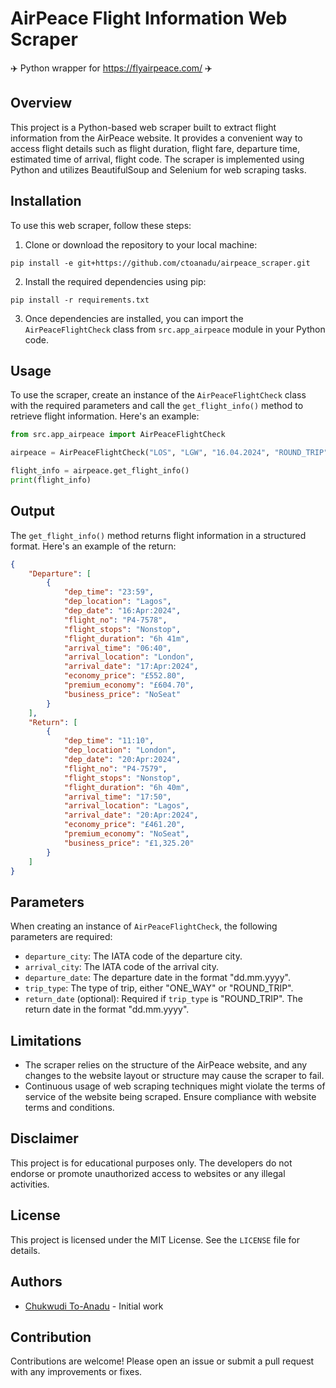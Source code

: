 # AirPeace Flight Information Web Scraper
✈️ Python wrapper for https://flyairpeace.com/ ✈️

## Overview

This project is a Python-based web scraper built to extract flight information from the AirPeace website. It provides a convenient way to access flight details such as flight duration, flight fare, departure time, estimated time of arrival, flight code. The scraper is implemented using Python and utilizes BeautifulSoup and Selenium for web scraping tasks.

## Installation

To use this web scraper, follow these steps:

1. Clone or download the repository to your local machine:

```
pip install -e git+https://github.com/ctoanadu/airpeace_scraper.git
```

2. Install the required dependencies using pip:

```
pip install -r requirements.txt
```

3. Once dependencies are installed, you can import the `AirPeaceFlightCheck` class from `src.app_airpeace` module in your Python code.

## Usage

To use the scraper, create an instance of the `AirPeaceFlightCheck` class with the required parameters and call the `get_flight_info()` method to retrieve flight information. Here's an example:

```python
from src.app_airpeace import AirPeaceFlightCheck

airpeace = AirPeaceFlightCheck("LOS", "LGW", "16.04.2024", "ROUND_TRIP", "20.04.2024")

flight_info = airpeace.get_flight_info()
print(flight_info)
```

## Output

The `get_flight_info()` method returns flight information in a structured format. Here's an example of the return:

```json
{
    "Departure": [
        {
            "dep_time": "23:59",
            "dep_location": "Lagos",
            "dep_date": "16:Apr:2024",
            "flight_no": "P4-7578",
            "flight_stops": "Nonstop",
            "flight_duration": "6h 41m",
            "arrival_time": "06:40",
            "arrival_location": "London",
            "arrival_date": "17:Apr:2024",
            "economy_price": "£552.80",
            "premium_economy": "£604.70",
            "business_price": "NoSeat"
        }
    ],
    "Return": [
        {
            "dep_time": "11:10",
            "dep_location": "London",
            "dep_date": "20:Apr:2024",
            "flight_no": "P4-7579",
            "flight_stops": "Nonstop",
            "flight_duration": "6h 40m",
            "arrival_time": "17:50",
            "arrival_location": "Lagos",
            "arrival_date": "20:Apr:2024",
            "economy_price": "£461.20",
            "premium_economy": "NoSeat",
            "business_price": "£1,325.20"
        }
    ]
}
```
## Parameters

When creating an instance of `AirPeaceFlightCheck`, the following parameters are required:

- `departure_city`: The IATA code of the departure city.
- `arrival_city`: The IATA code of the arrival city.
- `departure_date`: The departure date in the format "dd.mm.yyyy".
- `trip_type`: The type of trip, either "ONE_WAY" or "ROUND_TRIP".
- `return_date` (optional): Required if `trip_type` is "ROUND_TRIP". The return date in the format "dd.mm.yyyy".


## Limitations

- The scraper relies on the structure of the AirPeace website, and any changes to the website layout or structure may cause the scraper to fail.
- Continuous usage of web scraping techniques might violate the terms of service of the website being scraped. Ensure compliance with website terms and conditions.

## Disclaimer

This project is for educational purposes only. The developers do not endorse or promote unauthorized access to websites or any illegal activities.

## License

This project is licensed under the MIT License. See the `LICENSE` file for details.

## Authors

- [Chukwudi To-Anadu](https://github.com/ctoanadu) - Initial work

## Contribution

Contributions are welcome! Please open an issue or submit a pull request with any improvements or fixes.

